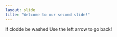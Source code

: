 ```yaml
---
layout: slide
title: "Welcome to our second slide!"
---
```

If clodde be washed
Use the left arrow to go back!
